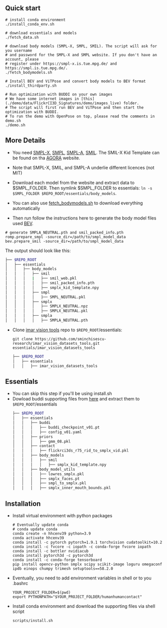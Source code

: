 ## Quick start
```
# install conda environment
./install_conda_env.sh

# download essentials and models
./fetch_data.sh

# download body models (SMPL-X, SMPL, SMIL). The script will ask for you username
# and password for the SMPL-X and SMPL website. If you don't have an account, please
# register under https://smpl-x.is.tue.mpg.de/ and https://smpl.is.tue.mpg.de/.
./fetch_bodymodels.sh

# Install BEV and ViTPose and convert body models to BEV format 
./install_thirdparty.sh

# Run optimization with BUDDI on your own images
# We have some internet images in [this](./demo/data/FlickrCI3D_Signatures/demo/images_live) folder.
# The script will first run BEV and ViTPose and then start the optimization with BUDDI.
# To run the demo with OpenPose on top, please read the comments in demo.sh
./demo.sh
```

## More Details
- You need [SMPL-X](https://smpl-x.is.tue.mpg.de), [SMPL](https://smpl-x.is.tue.mpg.de), [SMPL-A](https://github.com/Arthur151/ROMP#news), [SMIL](https://www.iosb.fraunhofer.de/en/competences/image-exploitation/object-recognition/sensor-networks/motion-analysis.html). The SMIL-X Kid Template can be found on tha [AGORA](https://agora.is.tue.mpg.de) website.
- Note that SMPL-X, SMIL, and SMPL-A underlie different licences (not MIT)
- Download each model from the website and extract data to $SMPL_FOLDER. Then symlink $SMPL_FOLDER to essentials: `ln -s $SMPL_FOLDER $REPO_ROOT/essentials/body_models`. 
- You can also use [fetch_bodymodels.sh](https://github.com/muelea/buddi/blob/main/fetch_bodymodels.sh) to download everything automatically

- Then run follow the instructions here to generate the body model files used [BEV](https://github.com/Arthur151/ROMP/blob/master/simple_romp/README.md#installation).
```
# generate SMPLA_NEUTRAL.pth and smil_packed_info.pth
romp.prepare_smpl -source_dir=/path/to/smpl_model_data
bev.prepare_smil -source_dir=/path/to/smpl_model_data
```

The output should look like this:
```bash
├── $REPO_ROOT
│   ├── essentials
│   │   ├── body_models
│   │   │   ├── smil
│   │   │   |   ├── smil_web.pkl
│   │   │   │   ├── smil_packed_info.pth
│   │   │   │   ├── smplx_kid_template.npy
│   │   │   ├── smpl
│   │   │   │   ├── SMPL_NEUTRAL.pkl
│   │   │   ├── smplx
│   │   │   │   ├── SMPLX_NEUTRAL.npz
│   │   │   │   ├── SMPLX_NEUTRAL.pkl
│   │   │   ├── smpla
│   │   │   │   ├── SMPLA_NEUTRAL.pth
```


- Clone [imar vision tools](https://github.com/sminchisescu-research/imar_vision_datasets_tools.git) repo to `$REPO_ROOT`/essentials:
    ```
    git clone https://github.com/sminchisescu-research/imar_vision_datasets_tools.git essentials/imar_vision_datasets_tools
    ```
    ```bash
    ├── $REPO_ROOT
    │   ├── essentials
    │   │   ├── imar_vision_datasets_tools
    ```
    
## Essentials
- You can skip this step if you'll be using install.sh
- Dowload buddi supporting files from [here](https://www.dropbox.com/scl/fi/jn3r1syak62g7djr0q06d/essentials_new.zip?rlkey=uwdn0g5ug8rlg45izr8dvzqbl&dl=1) and extract them to `$REPO_ROOT`/essentials
    ```bash
    ├── $REPO_ROOT
    │   ├── essentials
    │   │   ├── buddi
    │   │   │   ├── buddi_checkpoint_v01.pt
    │   │   │   ├── config_v01.yaml
    │   │   ├── priors
    │   │   │   ├── gmm_08.pkl
    │   │   ├── contact
    │   │   │   ├── flickrci3ds_r75_rid_to_smplx_vid.pkl
    │   │   ├── body_models
    │   │   │   ├── smil
    │   │   │   │   ├── smplx_kid_template.npy
    │   │   ├── body_model_utils
    │   │   │   ├── lowres_smplx.pkl
    │   │   │   ├── smplx_faces.pt
    │   │   │   ├── smpl_to_smplx.pkl
    │   │   │   ├── smplx_inner_mouth_bounds.pkl
    ```

## Installation
 - Install virtual environment with python packages
    ```
    # Eventually update conda 
    # conda update conda
    conda create -n hhcenv39 python=3.9
    conda activate hhcenv39
    conda install -c pytorch pytorch=1.9.1 torchvision cudatoolkit=10.2
    conda install -c fvcore -c iopath -c conda-forge fvcore iopath
    conda install -c bottler nvidiacub
    conda install pytorch3d -c pytorch3d
    conda install -c conda-forge tensorboard
    pip install opencv-python smplx scipy scikit-image loguru omegaconf ipdb einops chumpy trimesh setuptools==58.2.0
    ```

- Eventually, you need to add environment variables in shell or to you .bashrc
    ```
    YOUR_PROJECT_FOLDER=$(pwd)
    export PYTHONPATH="$YOUR_PROJECT_FOLDER/humanhumancontact"
    ```

- Install conda environment and download the supporting files via shell script
    ```bash
    scripts/install.sh
    ```